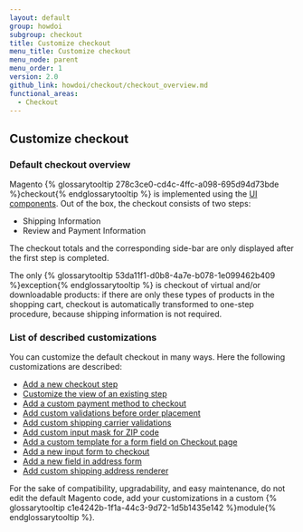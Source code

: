 ```yaml
---
layout: default
group: howdoi
subgroup: checkout
title: Customize checkout
menu_title: Customize checkout
menu_node: parent
menu_order: 1
version: 2.0
github_link: howdoi/checkout/checkout_overview.md
functional_areas:
  - Checkout
---
```


## Customize checkout 

### Default checkout overview

Magento {% glossarytooltip 278c3ce0-cd4c-4ffc-a098-695d94d73bde %}checkout{% endglossarytooltip %} is implemented using the [UI components](http://devdocs.magento.com/guides/v2.1/ui_comp_guide/bk-ui_comps.html). 
Out of the box, the checkout consists of two steps:
 
 - Shipping Information
 - Review and Payment Information

The checkout totals and the corresponding side-bar are only displayed after the first step is completed. 

The only {% glossarytooltip 53da11f1-d0b8-4a7e-b078-1e099462b409 %}exception{% endglossarytooltip %} is checkout of virtual and/or downloadable products: if there are only these  types of products in the shopping cart, checkout is automatically transformed to one-step procedure, because shipping information is not required.

### List of described customizations
You can customize the default checkout in many ways. Here the following customizations are described:

 - [Add a new checkout step]({{page.baseurl}}howdoi/checkout/checkout_new_step.html)
 - [Customize the view of an existing step]({{page.baseurl}}howdoi/checkout/checkout_customize.html)
 - [Add a custom payment method to checkout]({{page.baseurl}}howdoi/checkout/checkout_payment.html)
 - [Add custom validations before order placement]({{page.baseurl}}howdoi/checkout/checkout_order.html)
 - [Add custom shipping carrier validations]({{page.baseurl}}howdoi/checkout/checkout_carrier.html)
 - [Add custom input mask for ZIP code]({{page.baseurl}}howdoi/checkout/checkout_zip.html)
 - [Add a custom template for a form field on Checkout page]({{page.baseurl}}howdoi/checkout/checkout_edit_form.html)
 - [Add a new input form to checkout]({{page.baseurl}}howdoi/checkout/checkout_form.html)
 - [Add a new field in address form]({{page.baseurl}}howdoi/checkout/checkout_new_field.html)
 - [Add custom shipping address renderer]({{page.baseurl}}howdoi/checkout/checkout_address.html)

For the sake of compatibility, upgradability, and easy maintenance, do not edit the default Magento code, add your customizations in a custom {% glossarytooltip c1e4242b-1f1a-44c3-9d72-1d5b1435e142 %}module{% endglossarytooltip %}. 

